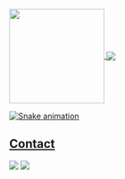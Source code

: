 </br>

 <div>
  <a href="https://github.com/AlehKhvasko">
   <img align="center" height="170" src="https://github-readme-stats.vercel.app/api/top-langs/?username=AlehKhvasko&layout=compact&langs_count=16&theme=transparent"/>
  <img align="center" src="https://github-readme-stats.vercel.app/api?username=AlehKhvasko&show_icons=true&theme=transparent&include_all_commits=true&count_private=true&hide=issues"/>
</div>


 ![Snake animation](https://github.com/eagrundy/eagrundy/blob/output/github-contribution-grid-snake.svg)
## Contact 
<div> 
  <a href="https://www.linkedin.com/in/aleh-khvasko/" target="_blank"><img src="https://img.shields.io/badge/-LinkedIn-%230077B5?style=for-the-badge&logo=linkedin&logoColor=white" target="_blank"></a>
  <a href = "mailto: dev.khvasko@gmail.com"><img src="https://img.shields.io/badge/-Gmail-%23333?style=for-the-badge&logo=gmail&logoColor=white" target="_blank"></a>
 </br>
</br>
